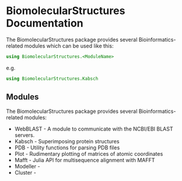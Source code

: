 # BiomolecularStructures Documentation

The BiomolecularStructures package provides several Bioinformatics-related modules which can be used like this:

```julia
using BiomolecularStructures.<ModuleName>
```
e.g. 
```julia
using BiomolecularStructures.Kabsch
```

## Modules

The BiomolecularStructures package provides several Bioinformatics-related modules:

* WebBLAST - A module to communicate with the NCBI/EBI BLAST servers.
* Kabsch - Superimposing protein structures
* PDB - Utility functions for parsing PDB files
* Plot - Rudimentary plotting of matrices of atomic coordinates
* Mafft - Julia API for multisequence alignment with MAFFT
* Modeller - 
* Cluster -

